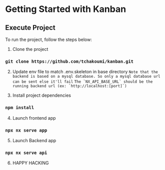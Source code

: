# Getting Started with Kanban

## Execute Project

To run the project, follow the steps below:

1. Clone the project
### `git clone https://github.com/tchakoumi/kanban.git`

2. Update env file to match .env.skeleton in base directory
```Note that the backend is based on a mysql database. So only a mysql database url can be sent else it'll fail```
```The `NX_API_BASE_URL` should be the running backend url (ex: `http://localhost:[port]`)```

3. Install project dependencies
### `npm install`

4. Launch frontend app
### `npx nx serve app`

5. Launch Backend app
### `npx nx serve api`

6. HAPPY HACKING
